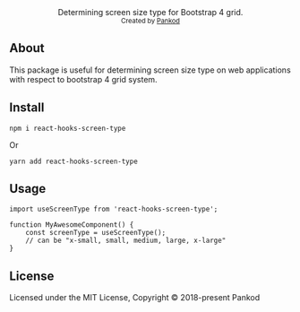
<div align="center">Determining screen size type for Bootstrap 4 grid.</div>
<div align="center">
  <sub>Created by <a href="https://www.pankod.com">Pankod</a></sub>
</div>



## About

This package is useful for determining screen size type on web applications with respect to bootstrap 4 grid system.

## Install

```
npm i react-hooks-screen-type

```

Or

```
yarn add react-hooks-screen-type

```

## Usage

```
import useScreenType from 'react-hooks-screen-type';

function MyAwesomeComponent() {
    const screenType = useScreenType();
    // can be "x-small, small, medium, large, x-large"
}

```

## License

Licensed under the MIT License, Copyright © 2018-present Pankod